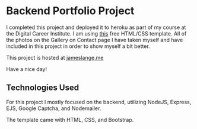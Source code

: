 # Backend Portfolio Project

I completed this project and deployed it to heroku as part of my course at the Digital Career Institute. I am using [this](https://www.free-css.com/free-css-templates/page237/neuron) free HTML/CSS template. All of the photos on the Gallery on Contact page I have taken myself and have included in this project in order to show myself a bit better.

This project is hosted at [jameslange.me](jameslange.me)

Have a nice day!

## Technologies Used

For this project I mostly focused on the backend, utilizing NodeJS, Express, EJS, Google Captcha, and Nodemailer.

The template came with HTML, CSS, and Bootstrap.
